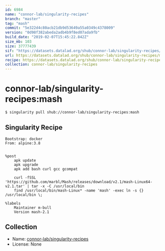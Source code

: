 ```yaml
---
id: 6984
name: "connor-lab/singularity-recipes"
branch: "master"
tag: "mash"
commit: "5e322d4c80acb21db9d53649a55a0349c4378009"
version: "0d98f382abeda2adb4b9f8ed07ada9fb"
build_date: "2019-02-07T15:45:22.842Z"
size_mb: 103
size: 37777439
sif: "https://datasets.datalad.org/shub/connor-lab/singularity-recipes/mash/2019-02-07-5e322d4c-0d98f382/0d98f382abeda2adb4b9f8ed07ada9fb.simg"
url: https://datasets.datalad.org/shub/connor-lab/singularity-recipes/mash/2019-02-07-5e322d4c-0d98f382/
recipe: https://datasets.datalad.org/shub/connor-lab/singularity-recipes/mash/2019-02-07-5e322d4c-0d98f382/Singularity
collection: connor-lab/singularity-recipes
---
```


# connor-lab/singularity-recipes:mash

```bash
$ singularity pull shub://connor-lab/singularity-recipes:mash
```

## Singularity Recipe

```singularity
Bootstrap: docker
From: alpine:3.8


%post
    apk update
    apk upgrade
    apk add bash curl gcc gcompat
   
    curl -fSSL 'https://github.com/marbl/Mash/releases/download/v2.1/mash-Linux64-v2.1.tar' | tar -x -C /usr/local/bin
    find /usr/local/bin/mash-Linux* -name 'mash' -exec ln -s {} /usr/local/bin \;

%labels
    Maintainer m-bull
    Version mash-2.1
```

## Collection

 - Name: [connor-lab/singularity-recipes](https://github.com/connor-lab/singularity-recipes)
 - License: None

